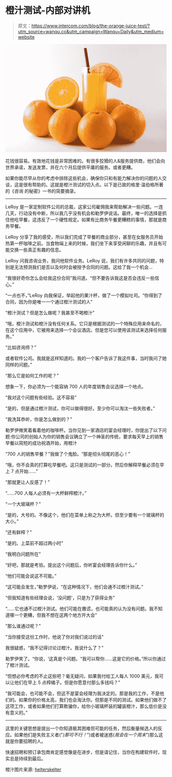 # 橙汁测试-内部对讲机

> 原文：<https://www.intercom.com/blog/the-orange-juice-test/?utm_source=wanqu.co&utm_campaign=Wanqu+Daily&utm_medium=website>

![](img/a8a37803fd36c0b876a596ced590986b.png)

花钱很容易。有效地花钱是非常困难的。有很多狡猾的人&服务提供商，他们会向世界承诺，发送发票，并在六个月后提供平庸的服务。或者更糟。

如果你能尽早从你的考虑中排除这些机会，确保你只和有能力解决你的问题的人交谈，这是很有帮助的。这就是橙汁测试的切入点。以下是已故的格里·温伯格所著的《咨询 的秘密》一书的简要摘录。

* * *

LeRoy 是一家定制软件公司的总裁，这家公司雇佣我来帮助解决一些问题。一连几天，行动没有中断，所以我几乎没有机会和勒罗伊说话。最终，唯一的选择是抓住他吃早餐，这违反了一个硬性规定。如果有比商务午餐更糟糕的事情，那就是商务早餐。

LeRoy 分享了我的感受，所以我们完成了早餐的商业部分，甚至在女服务员开始热第一杯咖啡之前。当食物端上来的时候，我们坐下来享受闲聊的乐趣，并且有可能交换一些真正有趣的信息。

LeRoy 问我咨询业务，我问他软件业务。LeRoy 说，我们有许多共同的问题，特别是无法预测我们是否以及何时会被授予合同的问题。这给了我一个机会…

“我很好奇你怎么会给我这份合同”我问道。“但不要告诉我这是否会违反一些信心。”

“一点也不，”LeRoy 向我保证，举起他的果汁杯，做了一个模拟吐司。“你得到了合同，因为你是唯一一个通过橙汁测试的人”

“橙汁测试？但是怎么做呢？我甚至不喝橙汁”

“哦，橙汁测试和橙汁没有任何关系。它只是根据测试的一个特殊应用来命名的，在这个应用中，它被用来选择一个会议酒店。但是您可以使用该测试来选择任何服务。”

“比如咨询师？”

或者软件公司。我就是这样知道的。我的一个客户告诉了我这件事，当时我问了她同样的问题。”

“那么它是如何工作的呢？”

想象一下，你必须为一个能容纳 700 人的年度销售会议选择一个地点。

“我对这个问题有些经验。这不容易”

“是的，但是通过橙汁测试，你可以做得很好。至少你可以淘汰一些失败者。”

“我洗耳恭听，你是怎么做到的？”

勒罗伊微笑着看着他的咖啡杯。当你见到一家酒店的宴会经理时，你提出了以下问题:你公司的创始人为你的销售会议确立了一个神圣的传统，要求每天早上的销售早餐以简短的成功祝酒开始，用橙汁

“700 人的销售早餐？”我做了个鬼脸。“那是彻头彻尾的恶心！”

“哦，你不会真的打算吃早餐吧。这只是测试的一部分。然后你解释早餐必须在早上 7 点开始……”

“那就更让人反感了！”

“……700 人每人必须有一大杯鲜榨橙汁。”

"一个大玻璃杯？"

“是的，大号的。不像这个，他们在菜单上称之为大杯。但至少要有一个玻璃杯的大小。”

“还有鲜榨？”

“是的。上菜前不超过两小时”

“我明白问题所在”

“好吧，那就是考验。提出这个问题后，你听宴会经理告诉你什么。”

“他们可能会说这不可能。”

“这可能会发生，”勒罗伊说，“在这种情况下，他们会通不过橙汁测试。”

“但我知道有些经理会说，‘没问题’，只是为了获得业务”

“……它也通不过橙汁测试。他们可能在撒谎，也可能真的认为没有问题。我不知道哪一个更糟，但我不想在这两个地方开大会”

“那么谁通过呢？”

"当你接受这份工作时，他说了你对我们说过的话"

我很疑惑，“我不记得讨论过橙汁。我说什么了？”

勒罗伊笑了。“你说，‘这真是个问题。“我可以帮你……这是它的价格。”所以你通过了橙汁测试。

“但想必你考虑的不止这些吧？毫无疑问，如果我付给工人每人 1000 美元，我可以让他们在早上 5 点榨橘子。但是你愿意付那么多钱吗？”

“我可能会，也可能不会，但这不是宴会经理为我决定的。那是我的工作，不是他们的。如果你的价格太高，我们也会淘汰你。但那是不同的测试。如果他们做不了这项工作，或者如果他们打算欺骗你，给你小玻璃杯装的罐装橙汁，那么低价是没有意义的。”

* * *

这里的关键思想是提出一个你知道极其困难但可能的任务，然后衡量候选人的反应。如果他们是失败主义者("*)那可不行！*”)或者被迷惑(*我会在一个周末*”)那么这就是你要招聘的人。

快速招聘和预订承包商肯定感觉像是在进步，但是请记住，当你在构建软件时，现实总是持续到最后。

橙汁图片来源: [helterskelter](http://www.flickr.com/photos/helter-skelter/2067048782/sizes/l/in/photostream/)